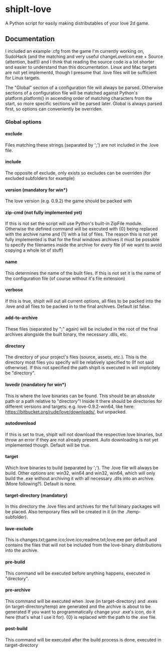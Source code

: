 # shipIt-love
A Python script for easily making distributables of your love 2d game.

## Documentation
I included an example .cfg from the game I'm currently working on, SudoHack (and the matching and very useful changeLoveIcon.exe + Source (attention, bad!)) and I think that reading the source code is a lot shorter and easier to understand than this documentation. Linux and Mac targets are not yet implementd, though I presume that .love files will be sufficient for Linux targets.

The "Global" section of a configuration file will always be parsed. Otherwise sections of a configuration file will be matched against Python's platform.platform() in ascending order of matching characters from the start, so more specific sections will be parsed later. Global is always parsed first, so options can conveniently be overriden.

### Global options
#### exclude
Files matching these strings (separated by ';') are not included in the .love file.
#### include
The opposite of exclude, only exists so excludes can be overriden (for excluded subfolders for example)
#### version (mandatory for win*)
The love version (e.g. 0.9.2) the game should be packed with
#### zip-cmd (not fully implemented yet)
If this is not set the script will use Python's built-in ZipFile module. Otherwise the defined command will be executed with {0} being replaced with the archive name and {1} with a list of files. The reason this is not yet fully implemented is that for the final windows archives it must be possible to specify the filenames inside the archive for every file (if we want to avoid copying a whole lot of stuff)
#### name
This determines the name of the built files. If this is not set it is the name of the configuration file (of course without it's file extension)
#### verbose
If this is true, shipIt will out all current options, all files to be packed into the .love and all files to be packed in to the final archives. Default ist false.
#### add-to-archive
These files (separated by ";" again) will be included in the root of the final archives alongside the built binary, the necessary .dlls, etc.

#### directory
The directory of your project's files (source, assets, etc.). This is the directory most files you specify will be relatively specified to (If not said otherwise). If this not specified the path shipIt is executed in will implicitely be "directory".
#### lovedir (mandatory for win*)
This is where the love binaries can be found. This should be an absolute path or a path relative to "directory"!
Inside it there should be directories for different versions and targets: e.g. love-0.9.2-win64, like here: https://bitbucket.org/rude/love/downloads/, but unpacked.
#### autodownload
If this is set to true, shipIt will not download the respective love binaries, but throw an error if they are not already present. Auto downloading is not yet implemented though. Default will be true.
#### target
Which love binaries to build (separated by ';'). The .love file will always be build. Other options are: win32, win64 and win32, win64, which will only build the .exe without archiving it with all necessary .dlls into an archive. (More following?). Default is none.
#### target-directory (mandatory)
In this directory the .love files and archives for the full binary packages will be placed. Also temporary files will be created in it (in the ./temp-subfolder).
#### love-exclude
This is changes.txt;game.ico;love.ico;readme.txt;love.exe per default and contains the files that will not be included from the love-binary distributions into the archive.

#### pre-build
This command will be executed before anything happens, executed in "directory".
#### pre-archive
This command will be executed when .love (in target-directory) and .exes (in target-directory/temp) are generated and the archive is about to be generated
If you want to programmatically change your .exe's icon, do it here (that's what I use it for). {0} is replaced with the path to the .exe file.
#### post-build
This command will be executed after the build process is done, executed in target-directory
